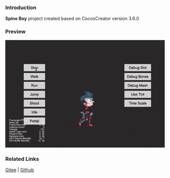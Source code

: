 ### Introduction

**Spine Boy** project created based on CocosCreator version 3.6.0 

### Preview
![image](../../../gif/202203/2022030226.gif)

### Related Links
[Gitee](https://gitee.com/mirrors_cocos-creator/test-cases-3d/tree/v3.0/assets/cases/spine) | [Github](https://github.com/cocos-creator/test-cases-3d/tree/v3.0/assets/cases/spine)